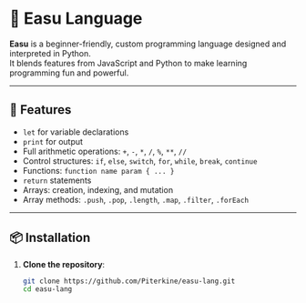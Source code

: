 # 🧠 Easu Language

**Easu** is a beginner-friendly, custom programming language designed and interpreted in Python.  
It blends features from JavaScript and Python to make learning programming fun and powerful.

---

## 🚀 Features

- `let` for variable declarations
- `print` for output
- Full arithmetic operations: `+`, `-`, `*`, `/`, `%`, `**`, `//`
- Control structures: `if`, `else`, `switch`, `for`, `while`, `break`, `continue`
- Functions: `function name param { ... }`
- `return` statements
- Arrays: creation, indexing, and mutation
- Array methods: `.push`, `.pop`, `.length`, `.map`, `.filter`, `.forEach`

---

## 📦 Installation

1. **Clone the repository**:
   ```bash
   git clone https://github.com/Piterkine/easu-lang.git
   cd easu-lang
